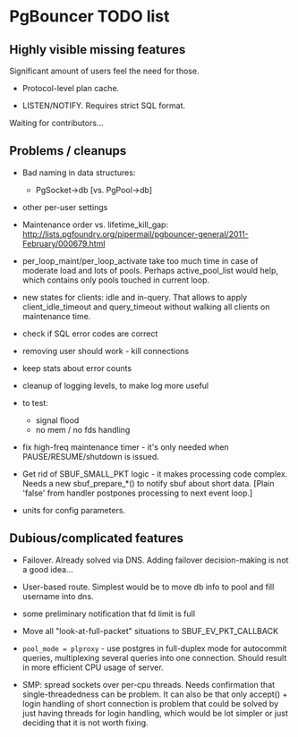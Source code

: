 PgBouncer TODO list
===================

Highly visible missing features
-------------------------------

Significant amount of users feel the need for those.

* Protocol-level plan cache.

* LISTEN/NOTIFY.  Requires strict SQL format.

Waiting for contributors...

Problems / cleanups
-------------------

* Bad naming in data structures:

  * PgSocket->db [vs. PgPool->db]

* other per-user settings

* Maintenance order vs. lifetime_kill_gap:
  <http://lists.pgfoundry.org/pipermail/pgbouncer-general/2011-February/000679.html>

* per_loop_maint/per_loop_activate take too much time in case
  of moderate load and lots of pools.  Perhaps active_pool_list
  would help, which contains only pools touched in current loop.

* new states for clients: idle and in-query.  That allows to apply
  client_idle_timeout and query_timeout without walking all clients
  on maintenance time.

* check if SQL error codes are correct

* removing user should work - kill connections

* keep stats about error counts

* cleanup of logging levels, to make log more useful

* to test:

  - signal flood
  - no mem / no fds handling

* fix high-freq maintenance timer - it's only needed when
  PAUSE/RESUME/shutdown is issued.

* Get rid of SBUF_SMALL_PKT logic - it makes processing code complex.
  Needs a new sbuf_prepare_*() to notify sbuf about short data.
  [Plain 'false' from handler postpones processing to next event loop.]

* units for config parameters.

Dubious/complicated features
----------------------------

* Failover.  Already solved via DNS.
  Adding failover decision-making is not a good idea...

* User-based route.  Simplest would be to move db info to pool
  and fill username into dns.

* some preliminary notification that fd limit is full

* Move all "look-at-full-packet" situations to SBUF_EV_PKT_CALLBACK

* `pool_mode = plproxy` - use postgres in full-duplex mode for autocommit
  queries, multiplexing several queries into one connection.  Should result
  in more efficient CPU usage of server.

* SMP: spread sockets over per-cpu threads.  Needs confirmation that
  single-threadedness can be problem.  It can also be that only
  accept() + login handling of short connection is problem
  that could be solved by just having threads for login handling,
  which would be lot simpler or just deciding that it is not
  worth fixing.
